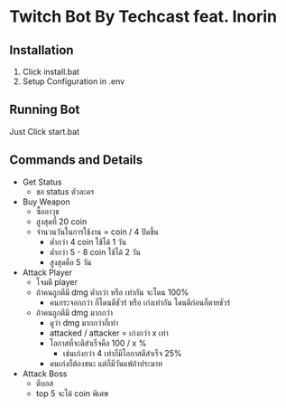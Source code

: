 # Twitch Bot By Techcast feat. Inorin

## Installation

1. Click install.bat
2. Setup Configuration in .env

## Running Bot

Just Click start.bat

## Commands and Details

- Get Status
  - ขอ status ตัวละคร
- Buy Weapon
  - ซื้ออาวุธ
  - สูงสุดที่ 20 coin
  - จำนวนวันในการใช้งาน = coin / 4 ปัดขึ้น
    - ต่ำกว่า 4 coin ใช้ได้ 1 วัน
    - ต่ำกว่า 5 - 8 coin ใช้ได้ 2 วัน
    - สูงสุดคือ 5 วัน
- Attack Player
  - โจมตี player
  - ถ้าคนถูกตีมี dmg ต่ำกว่า หรือ เท่ากัน จะโดน 100%
    - คนกระจอกกว่า ก็โดนตีชัวร์ หรือ เก่งเท่ากัน โดนตีก่อนก็ตายชัวร์
  - ถ้าคนถูกตีมี dmg มากกว่า
    - ดูว่า dmg มากกว่ากี่เท่า
    - attacked / attacker = เก่งกว่า x เท่า
    - โอกาสที่จะตีสำเร็จคือ 100 / x %
      - เช่นเก่งกว่า 4 เท่าก็มีโอกาสตีสำเร็จ 25%
    - คนเก่งก็ต้องชนะ แต่ก็มีวันแพ้ถ้าประมาท
- Attack Boss
  - ตีบอส
  - top 5 จะได้ coin พิเศษ
